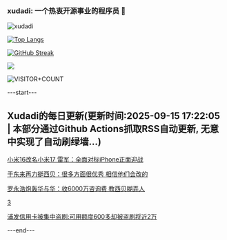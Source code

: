 ### xudadi: 一个热衷开源事业的程序员 👋

![xudadi](https://github-readme-stats-git-masterorgs-github-readme-stats-team.vercel.app/api?username=xudadi)

[![Top Langs](https://github-readme-stats.vercel.app/api/top-langs/?username=xudadi)](https://github.com/anuraghazra/github-readme-stats)

[![GitHub Streak](https://streak-stats.demolab.com?user=xudadi&locale=zh_Hans)](https://git.io/streak-stats)

![](https://raw.githubusercontent.com/xudadi/xudadi/main/assets/github-contribution-grid-snake.svg)

![VISITOR+COUNT](https://komarev.com/ghpvc/?username=xudadi&label=VISITOR+COUNT)


---start---

## Xudadi的每日更新(更新时间:2025-09-15 17:22:05 | 本部分通过Github Actions抓取RSS自动更新, 无意中实现了自动刷绿墙...)

[小米16改名小米17 雷军：全面对标iPhone正面迎战](https://m.163.com/news/article/K9GFAA7J05129QAF.html)

[于东来再力挺西贝：很多方面很优秀 相信他们会改的](https://m.163.com/news/article/K9GI8921053469LG.html)

[罗永浩炮轰华与华：收6000万咨询费 教西贝糊弄人](https://m.163.com/news/article/K9GDT4RM0001899O.html)

[3](https://m.163.com/touch/news/sub/domestic)

[浦发信用卡被集中盗刷:可用额度600多却被盗刷将近2万](https://m.163.com/news/article/K9GBA7MJ05561G0D.html)

---end---
